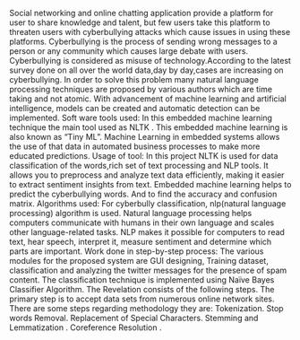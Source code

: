 Social networking and online chatting application provide a platform for user to share knowledge and talent, but few users take this platform to threaten users with cyberbullying attacks which cause issues in using these platforms.
Cyberbullying is the process of sending wrong messages to a person or any community which causes large debate with users.
Cyberbullying is considered as misuse of technology.According to the latest survey done on all over the world data,day by day,cases are increasing on cyberbullying.
In order to solve this problem many natural language processing techniques are proposed by various authors which are time taking and not atomic.
With advancement of machine learning and artificial intelligence, models can be created and automatic detection can be implemented.
Soft ware tools used:
In this embedded machine learning technique the main tool used as NLTK .
This embedded machine learning is also known as “Tiny ML”.
Machine Learning in embedded systems allows the use of that data in automated business processes to make more educated predictions.
Usage of tool:
In this project NLTK is used for data classification of the words,rich set of text processing and NLP tools. 
It allows you to preprocess and analyze text data efficiently, making it easier to extract 
sentiment insights from text.
Embedded machine learning helps to predict the cyberbullying words.
And to find the accuracy and confusion matrix.
Algorithms used:
For cyberbully classification, nlp(natural language processing) algorithm is used. 
 Natural language processing helps computers communicate with humans in their own language and scales other language-related tasks.
NLP makes it possible for computers to read text, hear speech, interpret it, measure sentiment and determine which parts are important.
Work done in step-by-step process:
The various modules for the proposed system are GUI designing, Training dataset, classification and analyzing the twitter messages for the presence of spam content. The classification technique is implemented using Naïve Bayes Classifier Algorithm. The Revelation consists of the following steps. The primary step is to accept data sets from numerous online network sites. 
There are some steps regarding methodology they are:
Tokenization.
Stop words Removal.
Replacement of Special Characters.
Stemming and Lemmatization .
Coreference Resolution .


